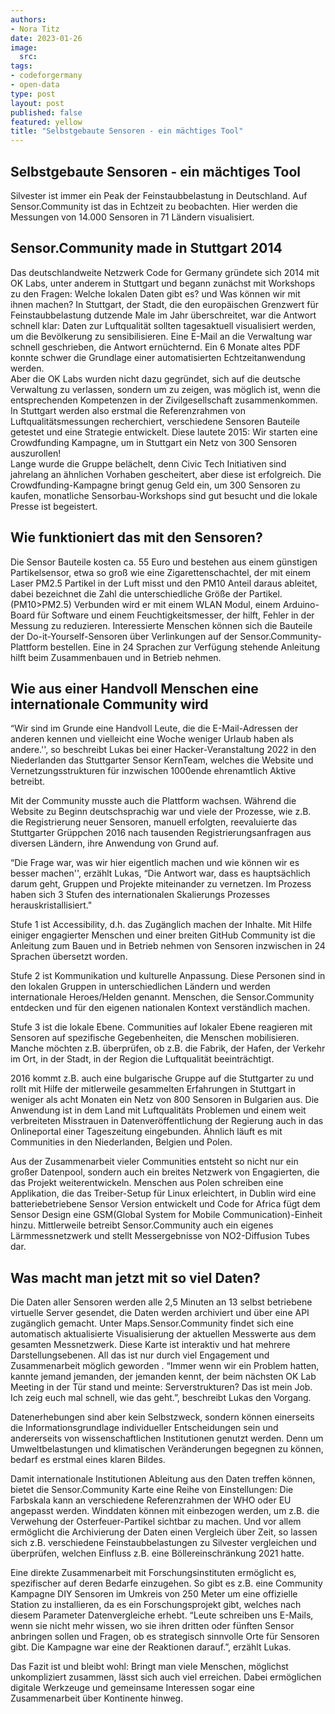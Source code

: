 ```yaml
---
authors:
- Nora Titz
date: 2023-01-26
image: 
  src: 
tags:
- codeforgermany
- open-data
type: post
layout: post
published: false
featured: yellow
title: "Selbstgebaute Sensoren - ein mächtiges Tool"
---
```


## Selbstgebaute Sensoren - ein mächtiges Tool

Silvester ist immer ein Peak der Feinstaubbelastung in Deutschland. Auf Sensor.Community ist das in Echtzeit zu beobachten. Hier werden die Messungen von 14.000 Sensoren in 71 Ländern  visualisiert. 

## Sensor.Community made in Stuttgart 2014

Das deutschlandweite Netzwerk Code for Germany gründete sich 2014 mit OK Labs, unter anderem in Stuttgart und begann zunächst mit Workshops zu den Fragen:  Welche lokalen Daten gibt es? und Was können wir mit ihnen machen? In Stuttgart, der Stadt, die den europäischen Grenzwert für Feinstaubbelastung  dutzende Male im Jahr überschreitet, war die Antwort schnell klar: Daten zur Luftqualität sollten tagesaktuell visualisiert werden, um die Bevölkerung zu sensibilisieren. Eine E-Mail an die Verwaltung war schnell geschrieben, die Antwort ernüchternd. Ein 6 Monate altes PDF konnte schwer die Grundlage einer automatisierten Echtzeitanwendung werden.  
Aber die OK Labs wurden nicht dazu gegründet, sich auf die deutsche Verwaltung zu verlassen, sondern um zu zeigen, was möglich ist, wenn die entsprechenden Kompetenzen in der Zivilgesellschaft zusammenkommen. In Stuttgart werden also erstmal die Referenzrahmen von Luftqualitätsmessungen recherchiert, verschiedene Sensoren Bauteile getestet und eine Strategie entwickelt. Diese lautete 2015: Wir starten eine Crowdfunding Kampagne, um in Stuttgart ein Netz von 300 Sensoren auszurollen!   
Lange wurde die Gruppe belächelt, denn Civic Tech Initiativen sind jahrelang an ähnlichen Vorhaben gescheitert, aber diese ist erfolgreich. Die Crowdfunding-Kampagne bringt genug Geld ein, um 300 Sensoren zu kaufen, monatliche Sensorbau-Workshops sind gut besucht und die lokale Presse ist begeistert. 

## Wie funktioniert das mit den Sensoren? 

Die Sensor Bauteile kosten ca. 55 Euro und bestehen aus einem günstigen Partikelsensor, etwa so groß wie eine Zigarettenschachtel, der mit einem Laser PM2.5 Partikel in der Luft misst und den PM10 Anteil daraus ableitet, dabei bezeichnet die Zahl die unterschiedliche Größe der Partikel. (PM10>PM2.5) Verbunden wird er mit einem WLAN Modul, einem Arduino-Board für Software und einem Feuchtigkeitsmesser, der hilft, Fehler in der Messung zu reduzieren. 
Interessierte Menschen  können sich die Bauteile der Do-it-Yourself-Sensoren über Verlinkungen auf der Sensor.Community-Plattform bestellen. Eine  in 24 Sprachen zur Verfügung stehende Anleitung hilft beim Zusammenbauen und in Betrieb nehmen. 

## Wie aus einer Handvoll Menschen eine internationale Community wird

“Wir sind im Grunde eine Handvoll Leute, die die E-Mail-Adressen der anderen kennen und vielleicht eine Woche weniger Urlaub haben als andere.'', so beschreibt Lukas bei einer Hacker-Veranstaltung 2022  in den Niederlanden das Stuttgarter Sensor KernTeam, welches die Website und Vernetzungsstrukturen für inzwischen 1000ende ehrenamtlich Aktive betreibt. 

Mit der Community musste auch die Plattform wachsen. Während die Website zu Beginn deutschsprachig war und viele der Prozesse, wie z.B. die Registrierung neuer Sensoren, manuell erfolgten, reevaluierte das Stuttgarter Grüppchen 2016  nach tausenden Registrierungsanfragen aus diversen Ländern, ihre Anwendung von Grund auf.  

“Die Frage war, was wir hier eigentlich machen und wie können wir es besser machen'', erzählt Lukas,  “Die Antwort war, dass es hauptsächlich darum geht, Gruppen und Projekte miteinander zu vernetzen. Im Prozess haben sich 3 Stufen des internationalen Skalierungs Prozesses herauskristallisiert."

Stufe 1 ist Accessibility, d.h. das Zugänglich machen der Inhalte. Mit Hilfe einiger engagierter Menschen und einer breiten GitHub Community ist die Anleitung zum Bauen und in Betrieb nehmen von Sensoren inzwischen in 24 Sprachen übersetzt worden. 

Stufe 2 ist Kommunikation und kulturelle Anpassung. Diese Personen sind in den lokalen Gruppen in unterschiedlichen Ländern und werden internationale Heroes/Helden genannt. Menschen, die Sensor.Community entdecken und für den eigenen nationalen Kontext verständlich machen. 

Stufe 3 ist die lokale Ebene. Communities auf lokaler Ebene reagieren mit Sensoren auf spezifische Gegebenheiten, die Menschen mobilisieren. Manche möchten z.B. überprüfen, ob z.B. die Fabrik, der Hafen, der Verkehr im Ort, in der Stadt, in der Region die Luftqualität beeinträchtigt. 

2016 kommt z.B. auch eine bulgarische Gruppe auf die Stuttgarter zu und rollt mit Hilfe der mitlerweile gesammelten Erfahrungen in Stuttgart in weniger als acht Monaten ein Netz von 800 Sensoren in Bulgarien aus. Die Anwendung ist in dem Land mit Luftqualitäts Problemen und einem weit verbreiteten Misstrauen  in Datenveröffentlichung  der Regierung auch in das Onlineportal einer Tageszeitung eingebunden. Ähnlich läuft es mit Communities in den Niederlanden, Belgien und Polen. 

Aus der Zusammenarbeit vieler Communities entsteht so nicht nur ein großer Datenpool, sondern auch ein breites Netzwerk von Engagierten, die das Projekt weiterentwickeln. Menschen aus Polen schreiben eine Applikation, die das Treiber-Setup für Linux erleichtert, in Dublin wird eine batteriebetriebene Sensor Version entwickelt und Code for Africa fügt dem Sensor Design eine GSM(Global System for Mobile Communication)-Einheit hinzu.  Mittlerweile betreibt Sensor.Community auch ein eigenes Lärmmessnetzwerk und stellt Messergebnisse von NO2-Diffusion Tubes dar. 

## Was macht man jetzt mit so viel Daten? 

Die Daten aller Sensoren werden alle 2,5 Minuten an 13 selbst betriebene virtuelle Server gesendet, die Daten werden archiviert und über eine API zugänglich gemacht. Unter Maps.Sensor.Community findet sich eine automatisch aktualisierte Visualisierung der aktuellen Messwerte aus dem gesamten Messnetzwerk. Diese Karte ist interaktiv und hat mehrere Darstellungsebenen.   All das ist nur durch viel Engagement und Zusammenarbeit möglich geworden . 
“Immer wenn wir ein Problem hatten, kannte jemand jemanden, der jemanden kennt, der beim nächsten OK Lab Meeting  in der Tür stand und meinte: Serverstrukturen? Das ist mein Job. Ich zeig euch mal schnell, wie das geht.”, beschreibt Lukas den Vorgang.  

Datenerhebungen sind aber kein Selbstzweck, sondern können einerseits die Informationsgrundlage individueller Entscheidungen sein und andererseits von wissenschaftlichen Institutionen genutzt werden. Denn um Umweltbelastungen und klimatischen Veränderungen begegnen zu können, bedarf es erstmal eines klaren Bildes. 

Damit internationale Institutionen Ableitung aus den Daten treffen können, bietet die Sensor.Community Karte eine Reihe von Einstellungen: Die Farbskala kann an verschiedene Referenzrahmen der WHO oder EU angepasst werden. Winddaten können mit einbezogen werden, um z.B. die Verwehung der Osterfeuer-Partikel sichtbar zu machen. Und vor allem ermöglicht die Archivierung der Daten einen Vergleich über Zeit, so lassen sich z.B. verschiedene Feinstaubbelastungen zu Silvester vergleichen und überprüfen, welchen Einfluss z.B. eine Böllereinschränkung 2021 hatte. 

Eine direkte Zusammenarbeit mit Forschungsinstituten ermöglicht es, spezifischer auf deren Bedarfe einzugehen. So gibt es z.B. eine Community Kampagne DIY Sensoren im Umkreis von 250 Meter um eine offizielle Station zu installieren, da es ein Forschungsprojekt gibt, welches nach diesem Parameter Datenvergleiche erhebt. “Leute schreiben uns E-Mails, wenn sie nicht mehr wissen, wo sie ihren dritten oder fünften Sensor anbringen sollen und Fragen, ob es strategisch sinnvolle Orte für Sensoren gibt. Die Kampagne war eine der Reaktionen darauf.”, erzählt Lukas.  

Das Fazit ist und bleibt wohl: Bringt man viele Menschen, möglichst unkompliziert zusammen, lässt sich auch viel erreichen. Dabei ermöglichen digitale Werkzeuge und gemeinsame Interessen sogar eine Zusammenarbeit über Kontinente hinweg. 
